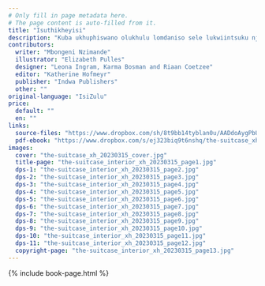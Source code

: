 ```yaml
---
# Only fill in page metadata here.
# The page content is auto-filled from it.
title: "Isuthikheyisi"
description: "Kuba ukhuphiswano olukhulu lomdaniso sele lukwiintsuku nje ezimbalwa ezizayo, uLwazi unexhala lokuba akanayo into aza kuyinxiba. Ngoncedo oluncinci alufumene kugogo nakumoya kaMkhulu wakhe ongasekhoyo, angazibona efumana konke okunqwenelwa yintliziyo yakhe."
contributors:
  writer: "Mbongeni Nzimande"
  illustrator: "Elizabeth Pulles"
  designer: "Leona Ingram, Karma Bosman and Riaan Coetzee"
  editor: "Katherine Hofmeyr"
  publisher: "Indwa Publishers"
  other: ""
original-language: "IsiZulu"
price:
  default: ""
  en: ""
links:
  source-files: "https://www.dropbox.com/sh/8t9bb14tyblan0u/AADdoAygPbUQEAGNJoJtMElra?dl=0"
  pdf-ebook: "https://www.dropbox.com/s/ej323biq9t6nshq/the-suitcase_xh_20230315.pdf?dl=0"
images:
  cover: "the-suitcase_xh_20230315_cover.jpg"
  title-page: "the-suitcase_interior_xh_20230315_page1.jpg"
  dps-1: "the-suitcase_interior_xh_20230315_page2.jpg"
  dps-2: "the-suitcase_interior_xh_20230315_page3.jpg"
  dps-3: "the-suitcase_interior_xh_20230315_page4.jpg"
  dps-4: "the-suitcase_interior_xh_20230315_page5.jpg"
  dps-5: "the-suitcase_interior_xh_20230315_page6.jpg"
  dps-6: "the-suitcase_interior_xh_20230315_page7.jpg"
  dps-7: "the-suitcase_interior_xh_20230315_page8.jpg"
  dps-8: "the-suitcase_interior_xh_20230315_page9.jpg"
  dps-9: "the-suitcase_interior_xh_20230315_page10.jpg"
  dps-10: "the-suitcase_interior_xh_20230315_page11.jpg"
  dps-11: "the-suitcase_interior_xh_20230315_page12.jpg"
  copyright-page: "the-suitcase_interior_xh_20230315_page13.jpg"
---
```


{% include book-page.html %}

